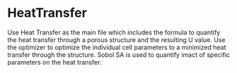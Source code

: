 # HeatTransfer
Use Heat Transfer as the main file which includes the formula to quantify the heat transfer through a porous structure and the resulting U value.
Use the optimizer to optimize the individual cell parameters to a minimized heat transfer through the structure. 
Sobol SA is used to quantify imact of specific parameters on the heat transfer.
